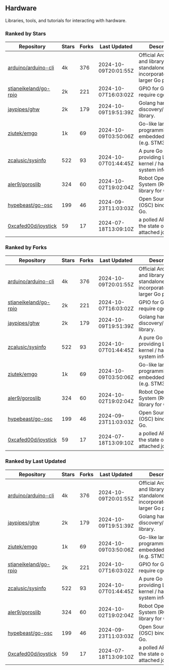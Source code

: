 ## Hardware

Libraries, tools, and tutorials for interacting with hardware.

### Ranked by Stars

| Repository | Stars | Forks | Last Updated | Description | 
|------------|-------|-------|--------------|-------------|
| [arduino/arduino-cli](https://github.com/arduino/arduino-cli) | 4k | 376 | 2024-10-09T20:01:55Z |  Official Arduino CLI and library. Can run standalone, or be incorporated into larger Go projects. |
| [stianeikeland/go-rpio](https://github.com/stianeikeland/go-rpio) | 2k | 221 | 2024-10-07T16:03:02Z |  GPIO for Go, doesn't require cgo. |
| [jaypipes/ghw](https://github.com/jaypipes/ghw) | 2k | 179 | 2024-10-09T19:51:39Z |  Golang hardware discovery/inspection library. |
| [ziutek/emgo](https://github.com/ziutek/emgo) | 1k | 69 | 2024-10-09T03:50:06Z |  Go-like language for programming embedded systems (e.g. STM32 MCU). |
| [zcalusic/sysinfo](https://github.com/zcalusic/sysinfo) | 522 | 93 | 2024-10-07T01:44:45Z |  A pure Go library providing Linux OS / kernel / hardware system information. |
| [aler9/goroslib](https://github.com/aler9/goroslib) | 324 | 60 | 2024-10-02T19:02:04Z |  Robot Operating System (ROS) library for Go. |
| [hypebeast/go-osc](https://github.com/hypebeast/go-osc) | 199 | 46 | 2024-09-23T11:03:03Z |  Open Sound Control (OSC) bindings for Go. |
| [0xcafed00d/joystick](https://github.com/0xcafed00d/joystick) | 59 | 17 | 2024-07-18T13:09:10Z |  a polled API to read the state of an attached joystick. |

### Ranked by Forks

| Repository | Stars | Forks | Last Updated | Description | 
|------------|-------|-------|--------------|-------------|
| [arduino/arduino-cli](https://github.com/arduino/arduino-cli) | 4k | 376 | 2024-10-09T20:01:55Z |  Official Arduino CLI and library. Can run standalone, or be incorporated into larger Go projects. |
| [stianeikeland/go-rpio](https://github.com/stianeikeland/go-rpio) | 2k | 221 | 2024-10-07T16:03:02Z |  GPIO for Go, doesn't require cgo. |
| [jaypipes/ghw](https://github.com/jaypipes/ghw) | 2k | 179 | 2024-10-09T19:51:39Z |  Golang hardware discovery/inspection library. |
| [zcalusic/sysinfo](https://github.com/zcalusic/sysinfo) | 522 | 93 | 2024-10-07T01:44:45Z |  A pure Go library providing Linux OS / kernel / hardware system information. |
| [ziutek/emgo](https://github.com/ziutek/emgo) | 1k | 69 | 2024-10-09T03:50:06Z |  Go-like language for programming embedded systems (e.g. STM32 MCU). |
| [aler9/goroslib](https://github.com/aler9/goroslib) | 324 | 60 | 2024-10-02T19:02:04Z |  Robot Operating System (ROS) library for Go. |
| [hypebeast/go-osc](https://github.com/hypebeast/go-osc) | 199 | 46 | 2024-09-23T11:03:03Z |  Open Sound Control (OSC) bindings for Go. |
| [0xcafed00d/joystick](https://github.com/0xcafed00d/joystick) | 59 | 17 | 2024-07-18T13:09:10Z |  a polled API to read the state of an attached joystick. |

### Ranked by Last Updated

| Repository | Stars | Forks | Last Updated | Description | 
|------------|-------|-------|--------------|-------------|
| [arduino/arduino-cli](https://github.com/arduino/arduino-cli) | 4k | 376 | 2024-10-09T20:01:55Z |  Official Arduino CLI and library. Can run standalone, or be incorporated into larger Go projects. |
| [jaypipes/ghw](https://github.com/jaypipes/ghw) | 2k | 179 | 2024-10-09T19:51:39Z |  Golang hardware discovery/inspection library. |
| [ziutek/emgo](https://github.com/ziutek/emgo) | 1k | 69 | 2024-10-09T03:50:06Z |  Go-like language for programming embedded systems (e.g. STM32 MCU). |
| [stianeikeland/go-rpio](https://github.com/stianeikeland/go-rpio) | 2k | 221 | 2024-10-07T16:03:02Z |  GPIO for Go, doesn't require cgo. |
| [zcalusic/sysinfo](https://github.com/zcalusic/sysinfo) | 522 | 93 | 2024-10-07T01:44:45Z |  A pure Go library providing Linux OS / kernel / hardware system information. |
| [aler9/goroslib](https://github.com/aler9/goroslib) | 324 | 60 | 2024-10-02T19:02:04Z |  Robot Operating System (ROS) library for Go. |
| [hypebeast/go-osc](https://github.com/hypebeast/go-osc) | 199 | 46 | 2024-09-23T11:03:03Z |  Open Sound Control (OSC) bindings for Go. |
| [0xcafed00d/joystick](https://github.com/0xcafed00d/joystick) | 59 | 17 | 2024-07-18T13:09:10Z |  a polled API to read the state of an attached joystick. |

